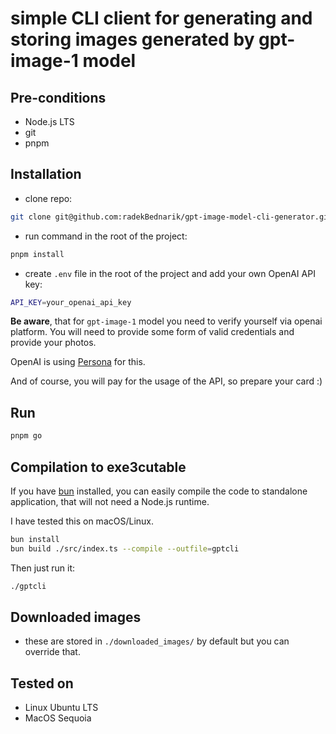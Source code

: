 # simple CLI client for generating and storing images generated by gpt-image-1 model

## Pre-conditions

- Node.js LTS
- git
- pnpm

## Installation

- clone repo:

```bash
git clone git@github.com:radekBednarik/gpt-image-model-cli-generator.git
```

- run command in the root of the project:

```bash
pnpm install
```

- create `.env` file in the root of the project and add your own
  OpenAI API key:

```bash
API_KEY=your_openai_api_key
```

**Be aware**, that for `gpt-image-1` model you need to verify yourself via openai platform.
You will need to provide some form of valid credentials and provide your photos.

OpenAI is using [Persona](https://withpersona.com/) for this.

And of course, you will pay for the usage of the API, so prepare your card :)

## Run

```bash
pnpm go
```

## Compilation to exe3cutable

If you have [bun](https://bun.sh) installed, you can easily compile the code
to standalone application, that will not need
a Node.js runtime.

I have tested this on macOS/Linux.

```bash
bun install
bun build ./src/index.ts --compile --outfile=gptcli
```

Then just run it:

```bash
./gptcli
```

## Downloaded images

- these are stored in `./downloaded_images/` by default but you can override that.

## Tested on

- Linux Ubuntu LTS
- MacOS Sequoia

```

```
